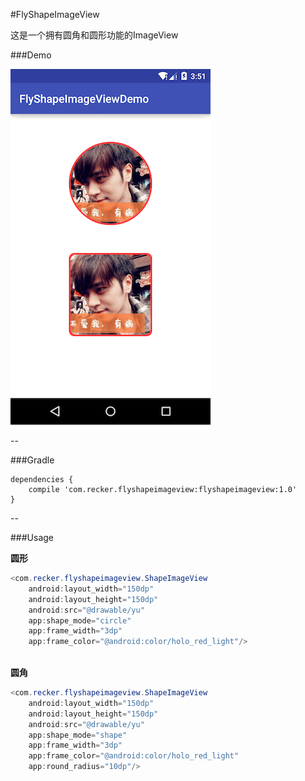 #FlyShapeImageView

这是一个拥有圆角和圆形功能的ImageView

###Demo


![](/image/1.png)

--

###Gradle
```
dependencies {
	compile 'com.recker.flyshapeimageview:flyshapeimageview:1.0'  
}

```

--

###Usage

**圆形**

```java
<com.recker.flyshapeimageview.ShapeImageView
	android:layout_width="150dp"
	android:layout_height="150dp"
	android:src="@drawable/yu"
	app:shape_mode="circle"
	app:frame_width="3dp"
	app:frame_color="@android:color/holo_red_light"/>
	
```

**圆角**

```java
<com.recker.flyshapeimageview.ShapeImageView
	android:layout_width="150dp"
	android:layout_height="150dp"
	android:src="@drawable/yu"
	app:shape_mode="shape"
	app:frame_width="3dp"
	app:frame_color="@android:color/holo_red_light"
	app:round_radius="10dp"/>

```







